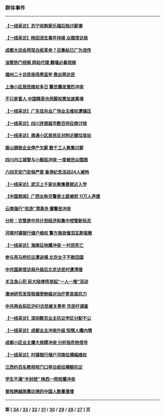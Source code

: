 ### 群体事件
---
#### [【一线采访】苏宁收购家乐福后陷讨薪潮](../../pages/ncid279/n14042224.md?07290445) 
#### [【一线采访】陕回流生事件持续 众围信访局](../../pages/ncid279/n14040242.md?07290445) 
#### [成都大运会将现白纸革命？召集帖已广为流传](../../pages/ncid279/n14033119.md?07290445) 
#### [油管热门视频 网站代理 翻墙必看视频](http://138.2.39.72:81/youtube.html?epic-marker?07290445)
#### [福州二十访民夜闯黑监牢 救出两访民](../../pages/ncid279/n14031617.md?07290445) 
#### [上海小区居民维权多日 警民爆发激烈冲突](../../pages/ncid279/n14029221.md?07290445) 
#### [不只是富人 中国精英也用脚投票加速离境](../../pages/ncid279/n14029086.md?07290445) 
#### [【一线采访】广东佳兆业广场业主维权遭镇压](../../pages/ncid279/n14028175.md?07290445) 
#### [【一线采访】四川连锁超市数百供应商讨钱](../../pages/ncid279/n14025102.md?07290445) 
#### [【一线采访】南通小区居民反对附近建垃圾站](../../pages/ncid279/n14021690.md?07290445) 
#### [唐山钢铁企业停产欠薪 数千工人聚集讨薪](../../pages/ncid279/n14017404.md?07290445) 
#### [四川内江城管与小贩起冲突 一度被民众围困](../../pages/ncid279/n14015922.md?07290445) 
#### [六四天安门安保严密 香港纪念活动24人被拘](../../pages/ncid279/n14009800.md?07290445) 
#### [【一线采访】武汉上千家长聚集要就近入学](../../pages/ncid279/n14009497.md?07290445) 
#### [【中国禁闻】广西女称交警是土匪被抓 11万人声援](../../pages/ncid279/n14006869.md?07290445) 
#### [云南强行“改造”清真寺 爆警民冲突](../../pages/ncid279/n14005561.md?07290445) 
#### [分析：农管是中共计划经济和集中控管新标志](../../pages/ncid279/n14000665.md?07290445) 
#### [河南村镇银行储户维权 警方施放催泪瓦斯驱散](../../pages/ncid279/n13998750.md?07290445) 
#### [【一线采访】海南征地爆冲突 一村民死亡](../../pages/ncid279/n13989137.md?07290445) 
#### [参与亮马桥抗议遭追捕 北京女子不敢回国](../../pages/ncid279/n13985420.md?07290445) 
#### [中共国家信访局升级后北京访民村遭清理](../../pages/ncid279/n13984826.md?07290445) 
#### [关注良心犯 前大陆律师发起“一人一推”活动](../../pages/ncid279/n13980524.md?07290445) 
#### [澳洲研究发现吸烟使肺癌对治疗更具抵抗力](../../pages/ncid279/n13977762.md?07290445) 
#### [中共两会前后沪61访民被关黑牢 市民吁调查](../../pages/ncid279/n13976054.md?07290445) 
#### [【一线采访】深圳数百业主抗议学区分配不公](../../pages/ncid279/n13976680.md?07290445) 
#### [【一线采访】成都业主冲突升级 知情人曝内情](../../pages/ncid279/n13965289.md?07290445) 
#### [成都小区业主爆大规模冲突 分析指危险信号](../../pages/ncid279/n13964520.md?07290445) 
#### [【一线采访】村镇银行储户河南拉横幅维权](../../pages/ncid279/n13964555.md?07290445) 
#### [江西约百名教师校门口举白纸拉横额抗议](../../pages/ncid279/n13958579.md?07290445) 
#### [学生不满“半封控” 陕西一院校爆冲突](../../pages/ncid279/n13946647.md?07290445) 
#### [冒险跨越美墨边境的中国人数量激增](../../pages/ncid279/n13946742.md?07290445) 

---
#### 第 [ [34](./34.md?07290445) / [33](./33.md?07290445) / [32](./32.md?07290445) / [31](./31.md?07290445) / [30](./30.md?07290445) / [29](./29.md?07290445) / [28](./28.md?07290445) / [27](./27.md?07290445) ] 页
